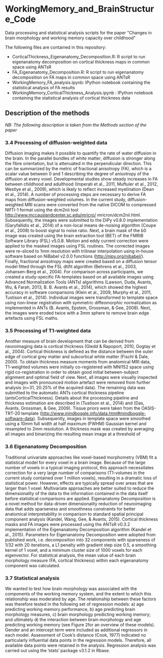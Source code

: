# WorkingMemory_and_BrainStructure_Code
Data processing and statistical analysis scripts for the paper "Changes in brain morphology and working memory capacity over childhood"

The following files are contained in this repository: 
- CorticalThickness_Eigenanatomy_Decomposition.R: R script to run eigenanatomy decomposition on cortical thickness maps in common space using ANTsR
- FA_Eigenanatomy_Decomposition.R: R script to run eigenanatomy decomposition on FA maps in common space using ANTsR 
- WorkingMemory_FA_analysis.ipynb: IPython notebook containing the statistical analysis of FA results
- WorkingMemory_CorticalThickness_Analysis.ipynb : IPython notebook containing the statistical analysis of cortical thickness data


## Description of the methods  

_NB: The following description is taken from the Methods section of the paper_

### 3.4  Processing of diffusion-weighted data  
Diffusion imaging makes it possible to quantify the rate of water diffusion in the brain. In the parallel bundles of white matter, diffusion is stronger along the fibre orientation, but is attenuated in the perpendicular direction. This can be summarized by the metric of fractional anisotropy (FA), which is a scalar value between 0 and 1 describing the degree of anisotropy of the diffusion at every voxel. Developmental studies show steady increases in FA between childhood and adulthood (Imperati et al., 2011, Muftuler et al., 2012, Westlye et al., 2009), which is likely to reflect increased myelination (Dean et al., 2014). 
A number of processing steps are necessary to derive FA maps from diffusion-weighted volumes. In the current study, diffusion-weighted MRI scans were converted from the native DICOM to compressed NIfTI-1 format using the dcm2nii tool http://www.mccauslandcenter.sc.edu/mricro/
mricron/dcm2nii.html. Subsequently, the images were submitted to the DiPy v0.8.0 implementation (Garyfallidis et al., 2014) of a non-local means de-noising algorithm (Coupe et al., 2008) to boost signal to noise ratio. Next, a brain mask of the b0 image was created using the brain extraction tool (BET) of the FMRIB Software Library (FSL) v5.0.8. Motion and eddy current correction were applied to the masked images using FSL routines. The corrected images were re-sliced to 1mm resolution with trilinear interpolation using in-house software based on NiBabel v2.0.0 functions (http://nipy.org/nibabel/). Finally, fractional anisotropy maps were created based on a diffusion tensor model fitted through the FSL dtifit algorithm (Behrens et al., 2003, Johansen-Berg et al., 2004). 
For comparison across participants, we created a study-specific FA-templates based on all available images using Advanced Normalization Tools (ANTs) algorithms (Lawson, Duda, Avants, Wu, & Farah, 2013, B. B. Avants et al., 2014), which showed the highest accuracy in software comparisons (Klein et al., 2009, Murphy et al., 2011, Tustison et al., 2014). Individual images were transformed to template space using non-linear registration with symmetric diffeomorphic normalization as implemented in ANTs (B. Avants, Epstein, Grossman, & Gee, 2008). Next, the images were eroded twice with a 3mm sphere to remove brain edge artefacts using FSL maths. 

### 3.5  Processing of T1-weighted data   
Another measure of brain development that can be derived from neuroimaging data is cortical thickness (Giedd & Rapoport, 2010, Gogtay et al., 2004). Cortical thickness is defined as the distance between the outer edge of cortical grey matter and subcortical white matter (Fischl & Dale, 2000). To obtain thickness measure moments from anatomical MRI data, T1-weighted volumes were initially co-registered with MNI152 space using rigid co-registration in order to obtain good initial between-subject alignment and optimal field of view. Next, all images were visually inspected and images with pronounced motion artefact were removed from further analysis (n=31, 20.25% of the acquired data). The remaining data was submitted to the automatic ANTs cortical thickness pipeline (antsCorticalThickness). Details about the processing pipeline and thickness estimation are described in (Tustison et al., 2014) and (Das, Avants, Grossman, & Gee, 2009). Tissue priors were taken from the OASIS-TRT-20 template (http://www.mindboggle.info/data.html#mindboggle-software-data). Subsequently, images in template space were smoothed using a 10mm full width at half maximum (FWHM) Gaussian kernel and resampled to 2mm resolution. A thickness mask was created by averaging all images and binarizing the resulting mean image at a threshold of 

### 3.6  Eigenanatomy Decomposition  
Traditional univariate approaches like voxel-based morphometry (VBM) fit a statistical model for every voxel in a brain image. Because of the large number of voxels in a typical imaging protocol, this approach necessitates correction for a very large number of comparisons (T1-volumes in the current study contained over 1 million voxels), resulting in a dramatic loss of statistical power. However, effects are typically spread over areas that are larger than 1 voxel. Multivariate approaches are better suited to reduce the dimensionality of the data to the information contained in the data itself before statistical comparisons are applied. Eigenanatomy Decomposition is a novel method for data-driven dimensionality reduction of neuroimaging data that adds sparseness and smoothness constraints for better anatomical interpretability in comparison to standard spatial principal component analysis (Kandel, Wang, Gee, & Avants, 2015). Cortical thickness masks and FA images were processed using the ANTsR v0.3.2 implementation of the Eigenanatomy Decomposition algorithm (Kandel et al., 2015). Parameters for Eigenanatomy Decomposition were adopted from published work, i.e. decomposition into 32 components with sparseness of 1/32 with 20 iterations, a L1 penalty with gradient step size 0.5, a smoothing kernel of 1 voxel, and a minimum cluster size of 1000 voxels for each eigenvector. For statistical analysis, the mean value of each brain morphology measure (FA, cortical thickness) within each eigenanatomy component was calculated. 

### 3.7  Statistical analysis  
We wanted to test how brain morphology was associated with the components of the working memory system, and the extent to which this relationship was moderated by age. The relationship between these factors was therefore tested in the following set of regression models: a) age predicting working memory performance, b) age predicting brain morphology measures, c) brain morphology predicting working memory; and ultimately d) the interaction between brain morphology and age predicting working memory (see Figure 2for an overview of these models). Gender and an intercept term were included as additional regressors in each model. Assessment of Cook’s distance (Cook, 1977) indicated no particularly influential data points in the regression models. Therefore, all available data points were retained in the analysis. Regression analysis was carried out using the ’stats’ package v3.1.2 in Rbase.


